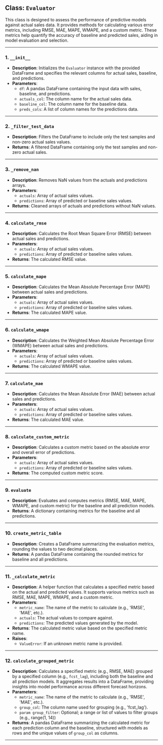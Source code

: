 ## Class: `Evaluator`

This class is designed to assess the performance of predictive models against actual sales data. It provides methods for calculating various error metrics, including RMSE, MAE, MAPE, WMAPE, and a custom metric. These metrics help quantify the accuracy of baseline and predicted sales, aiding in model evaluation and selection.

---

### 1. `__init__`

- **Description**: Initializes the `Evaluator` instance with the provided DataFrame and specifies the relevant columns for actual sales, baseline, and predictions.
- **Parameters**:
  - `df`: A pandas DataFrame containing the input data with sales, baseline, and predictions.
  - `actuals_col`: The column name for the actual sales data.
  - `baseline_col`: The column name for the baseline data.
  - `preds_cols`: A list of column names for the predictions data.

---

### 2. `_filter_test_data`

- **Description**: Filters the DataFrame to include only the test samples and non-zero actual sales values.
- **Returns**: A filtered DataFrame containing only the test samples and non-zero actual sales.

---

### 3. `_remove_nan`

- **Description**: Removes NaN values from the actuals and predictions arrays.
- **Parameters**:
  - `actuals`: Array of actual sales values.
  - `predictions`: Array of predicted or baseline sales values.
- **Returns**: Cleaned arrays of actuals and predictions without NaN values.

---

### 4. `calculate_rmse`

- **Description**: Calculates the Root Mean Square Error (RMSE) between actual sales and predictions.
- **Parameters**:
  - `actuals`: Array of actual sales values.
  - `predictions`: Array of predicted or baseline sales values.
- **Returns**: The calculated RMSE value.

---

### 5. `calculate_mape`

- **Description**: Calculates the Mean Absolute Percentage Error (MAPE) between actual sales and predictions.
- **Parameters**:
  - `actuals`: Array of actual sales values.
  - `predictions`: Array of predicted or baseline sales values.
- **Returns**: The calculated MAPE value.

---

### 6. `calculate_wmape`

- **Description**: Calculates the Weighted Mean Absolute Percentage Error (WMAPE) between actual sales and predictions.
- **Parameters**:
  - `actuals`: Array of actual sales values.
  - `predictions`: Array of predicted or baseline sales values.
- **Returns**: The calculated WMAPE value.

---

### 7. `calculate_mae`

- **Description**: Calculates the Mean Absolute Error (MAE) between actual sales and predictions.
- **Parameters**:
  - `actuals`: Array of actual sales values.
  - `predictions`: Array of predicted or baseline sales values.
- **Returns**: The calculated MAE value.

---

### 8. `calculate_custom_metric`

- **Description**: Calculates a custom metric based on the absolute error and overall error of predictions.
- **Parameters**:
  - `actuals`: Array of actual sales values.
  - `predictions`: Array of predicted or baseline sales values.
- **Returns**: The computed custom metric score.

---

### 9. `evaluate`

- **Description**: Evaluates and computes metrics (RMSE, MAE, MAPE, WMAPE, and custom metric) for the baseline and all prediction models.
- **Returns**: A dictionary containing metrics for the baseline and all predictions.

---

### 10. `create_metric_table`

- **Description**: Creates a DataFrame summarizing the evaluation metrics, rounding the values to two decimal places.
- **Returns**: A pandas DataFrame containing the rounded metrics for baseline and all predictions.

---

### 11. `_calculate_metric`

- **Description**: A helper function that calculates a specified metric based on the actual and predicted values. It supports various metrics such as RMSE, MAE, MAPE, WMAPE, and a custom metric.
- **Parameters**:
  - `metric_name`: The name of the metric to calculate (e.g., 'RMSE', 'MAE', etc.).
  - `actuals`: The actual values to compare against.
  - `predictions`: The predicted values generated by the model.
- **Returns**: The calculated metric value based on the specified metric name.
- **Raises**: 
  - `ValueError`: If an unknown metric name is provided.

---

### 12. `calculate_grouped_metric`

- **Description**: Calculates a specified metric (e.g., RMSE, MAE) grouped by a specified column (e.g., `fcst_lag`), including both the baseline and all prediction models. It aggregates results into a DataFrame, providing insights into model performance across different forecast horizons.
- **Parameters**:
  - `metric_name`: The name of the metric to calculate (e.g., 'RMSE', 'MAE', etc.).
  - `group_col`: The column name used for grouping (e.g., 'fcst_lag').
  - `param group_filter`: Optional; a range or list of values to filter groups (e.g., range(1, 14))
- **Returns**: A pandas DataFrame summarizing the calculated metric for each prediction column and the baseline, structured with models as rows and the unique values of `group_col` as columns.

---